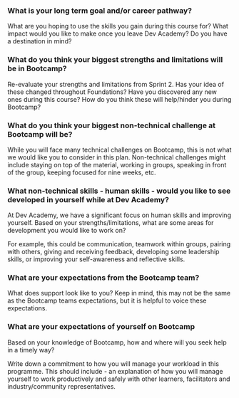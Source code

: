 ### What is your long term goal and/or career pathway?

What are you hoping to use the skills you gain during this course for? What impact would you like to make once you leave Dev Academy? Do you have a destination in mind?

### What do you think your biggest strengths and limitations will be in Bootcamp?

Re-evaluate your strengths and limitations from Sprint 2. Has your idea of these changed throughout Foundations? Have you discovered any new ones during this course? How do you think these will help/hinder you during Bootcamp?

### What do you think your biggest non-technical challenge at Bootcamp will be?

While you will face many technical challenges on Bootcamp, this is not what we would like you to consider in this plan. Non-technical challenges might include staying on top of the material, working in groups, speaking in front of the group, keeping focused for nine weeks, etc.

### What non-technical skills - human skills - would you like to see developed in yourself while at Dev Academy?

At Dev Academy, we have a significant focus on human skills and improving yourself. Based on your strengths/limitations, what are some areas for development you would like to work on?

For example, this could be communication, teamwork within groups, pairing with others, giving and receiving feedback, developing some leadership skills, or improving your self-awareness and reflective skills.

### What are your expectations from the Bootcamp team?

What does support look like to you? Keep in mind, this may not be the same as the Bootcamp teams expectations, but it is helpful to voice these expectations.

### What are your expectations of yourself on Bootcamp

Based on your knowledge of Bootcamp, how and where will you seek help in a timely way?

Write down a commitment to how you will manage your workload in this programme. This should include - an explanation of how you will manage yourself to work productively and safely with other learners, facilitators and industry/community representatives.